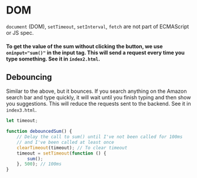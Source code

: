 # DOM
`document` (DOM), `setTimeout`, `setInterval`, `fetch` are not part of ECMAScript or JS spec.

#### To get the value of the sum without clicking the button, we use `oninput="sum()"` in the input tag. This will send a request every time you type something. See it in `index2.html`.

## Debouncing
Similar to the above, but it bounces. If you search anything on the Amazon search bar and type quickly, it will wait until you finish typing and then show you suggestions. This will reduce the requests sent to the backend. See it in `index3.html`.

```javascript
let timeout;

function debouncedSum() {
    // Delay the call to sum() until I've not been called for 100ms
    // and I've been called at least once
    clearTimeout(timeout); // To clear timeout
    timeout = setTimeout(function () {
        sum();
    }, 500); // 100ms
}
